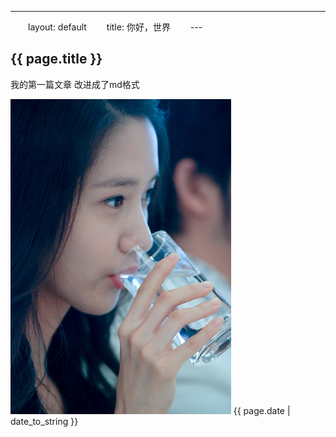 ---
　　layout: default
　　title: 你好，世界
　　---

## {{ page.title }}

我的第一篇文章
改进成了md格式

<img src="https://raw.githubusercontent.com/funzmg/picture/gh-pages/123232.jpg" width = "70%" />
{{ page.date | date_to_string }}
